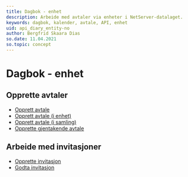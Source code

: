 ```yaml
---
title: Dagbok - enhet
description: Arbeide med avtaler via enheter i NetServer-datalaget.
keywords: dagbok, kalender, avtale, API, enhet
uid: api_diary_entity-no
author: Bergfrid Skaara Dias
so.date: 11.04.2021
so.topic: concept
---
```


# Dagbok - enhet

## Opprette avtaler

* [Opprett avtale][1]
* [Opprett avtale (i enhet)][2]
* [Opprett avtale (i samling)][3]
* [Opprette gjentakende avtale][4]

## Arbeide med invitasjoner

* [Opprette invitasjon][5]
* [Godta invitasjon][6]

<!-- Referenced links -->
[1]: create-apt-entity.md
[2]: create-apt-entity-in-entity.md
[3]: create-apt-entity-in-collection.md
[4]: create-recurring-appointment-entity.md
[5]: create-invitation-entity.md
[6]: accept-invitation-entity.md
